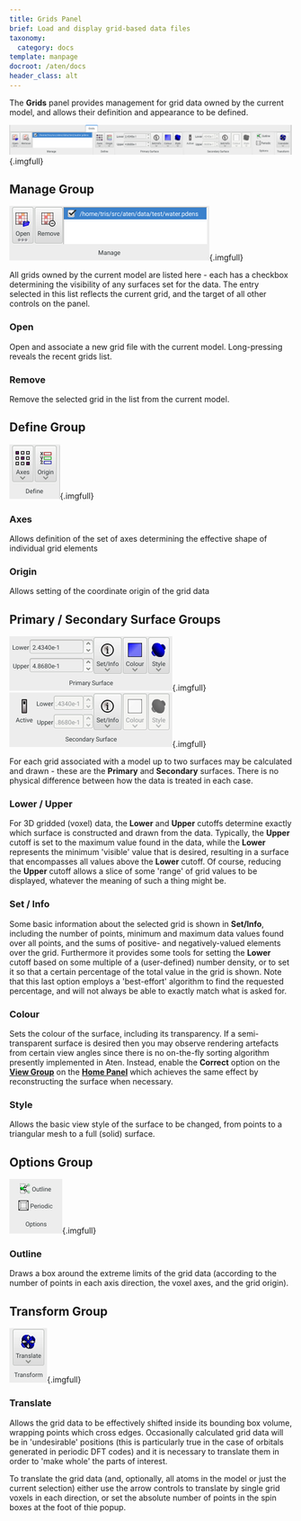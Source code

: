 ```yaml
---
title: Grids Panel
brief: Load and display grid-based data files
taxonomy:
  category: docs
template: manpage
docroot: /aten/docs
header_class: alt
---
```


The **Grids** panel provides management for grid data owned by the current model, and allows their definition and appearance to be defined.

![Grids Panel](panel.png){.imgfull}

## Manage Group <a id="manage"></a>

![Manage Group](manage.png){.imgfull}

All grids owned by the current model are listed here - each has a checkbox determining the visibility of any surfaces set for the data. The entry selected in this list reflects the current grid, and the target of all other controls on the panel.

### Open

Open and associate a new grid file with the current model. Long-pressing reveals the recent grids list.

### Remove

Remove the selected grid in the list from the current model.

## Define Group <a id="define"></a>

![Define Group](define.png){.imgfull}

### Axes

Allows definition of the set of axes determining the effective shape of individual grid elements

### Origin

Allows setting of the coordinate origin of the grid data

## Primary / Secondary Surface Groups <a id="surface"></a>

![Primary Group](primary.png){.imgfull}
![Secondary Group](secondary.png){.imgfull}

For each grid associated with a model up to two surfaces may be calculated and drawn - these are the **Primary** and **Secondary** surfaces. There is no physical difference between how the data is treated in each case.

### Lower / Upper

For 3D gridded (voxel) data, the **Lower** and **Upper** cutoffs determine exactly which surface is constructed and drawn from the data. Typically, the **Upper** cutoff is set to the maximum value found in the data, while the **Lower** represents the minimum 'visible' value that is desired, resulting in a surface that encompasses all values above the **Lower** cutoff.  Of course, reducing the **Upper** cutoff allows a slice of some 'range' of grid values to be displayed, whatever the meaning of such a thing might be.

### Set / Info

Some basic information about the selected grid is shown in **Set/Info**, including the number of points, minimum and maximum data values found over all points, and the sums of positive- and negatively-valued elements over the grid. Furthermore it provides some tools for setting the **Lower** cutoff based on some multiple of a (user-defined) number density, or to set it so that a certain percentage of the total value in the grid is shown.  Note that this last option employs a 'best-effort' algorithm to find the requested percentage, and will not always be able to exactly match what is asked for.

### Colour

Sets the colour of the surface, including its transparency.  If a semi-transparent surface is desired then you may observe rendering artefacts from certain view angles since there is no on-the-fly sorting algorithm presently implemented in Aten. Instead, enable the **Correct** option on the [**View Group**](/aten/docs/gui/home#view) on the [**Home Panel**](/aten/docs/gui/home) which achieves the same effect by reconstructing the surface when necessary.

### Style

Allows the basic view style of the surface to be changed, from points to a triangular mesh to a full (solid) surface.

## Options Group <a id="options"></a>

![Options Group](options.png){.imgfull}

### Outline

Draws a box around the extreme limits of the grid data (according to the number of points in each axis direction, the voxel axes, and the grid origin).

## Transform Group <a id="transform"></a>

![Transform Group](transform.png){.imgfull}

### Translate

Allows the grid data to be effectively shifted inside its bounding box volume, wrapping points which cross edges. Occasionally calculated grid data will be in 'undesirable' positions (this is particularly true in the case of orbitals generated in periodic DFT codes) and it is necessary to translate them in order to 'make whole' the parts of interest.

To translate the grid data (and, optionally, all atoms in the model or just the current selection) either use the arrow controls to translate by single grid voxels in each direction, or set the absolute number of points in the spin boxes at the foot of thie popup.

